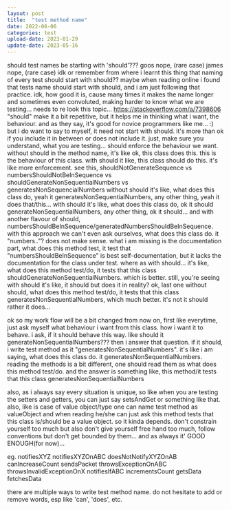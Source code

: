 ```yaml
---
layout: post
title:  "test method name"
date: 2022-06-06
categories: test
upload-date: 2023-01-29
update-date: 2023-05-16
---
```


should test names be starting with 'should'???
    goos nope, (rare case)
    james nope, (rare case)
    idk or remember from where i learnt this thing that naming of every test should start with should??
        maybe when reading online i found that tests name should start with should, and i am just following that practice.
        idk, how good it is, cause many times it makes the name longer and sometimes even convoluted,
        making harder to know what we are testing...
    needs to re look this topic...
    https://stackoverflow.com/a/7398606
    "should" make it a bit repetitive, but it helps me in thinking what i want, the behaviour.
    and as they say, it's good for novice programmers like me... :)
    but i do want to say to myself, it need not start with should.
    it's more than ok if you include it in between or does not include it.
    just, make sure you understand, what you are testing...
    should enforce the behaviour we want. without should in the method name, it's like ok, this class does this.
    this is the behaviour of this class. with should it like, this class should do this. it's like more enforcement.
    see this, shouldNotGenerateSequence vs numbersShouldNotBeInSequence vs shouldGenerateNonSequentialNumbers vs generatesNonSequencialNumbers
    without should it's like, what does this class do, yeah it generatesNonSequentialNumbers, any other thing, yeah it does that/this...
    with should it's like, what does this class do, ok it should generateNonSequentialNumbers, any other thing, ok it should...
    and with another flavour of should, numbersShouldBeInSequence/generatedNumbersShouldBeInSequence. with this approach we can't even ask ourselves, what does this class do. it "numbers.."? does not make sense.
    what i am missing is the documentation part,
	what does this method test, it test that "numbersShouldBeInSequence" is best self-documentation, but it lacks the documentation for the class under test.
	where as with should... it's like, what does this method test/do, it tests that this class shouldGenerateNonSequentialNumbers. which is better.
	still, you're seeing with should it's like, it should but does it in reality?
	ok, last one without should, what does this method test/do, it tests that this class generatesNonSequentialNumbers, which much better.
	it's not it should rather it does...

ok so my work flow will be a bit changed from now on,
first like everytime, just ask myself what behaviour i want from this class. how i want it to behave.
i ask, if it should behave this way. like should it generateNonSequentialNumbers??? then i answer that question.
if it should, i write test method as it "generatesNonSequentialNumbers". it's like i am saying, what does this class do.
it generatesNonSequentialNumbers.
reading the methods is a bit different, one should read them as what does this method test/do. and the answer is something like,
this method/it tests that this class generatesNonSequentialNumbers

also, as i always say every situation is unique, so like when you are testing the setters and getters, you can just say setsAndGet or something like that.
also, like is case of value object/type one can name test method as valueObject and when reading he/she can just ask this method tests that this class is/should be a value object.
so it kinda depends.
don't constrain yourself too much but also don't give yourself free hand too much, follow conventions but don't get bounded by them...
and as always it' GOOD ENOUGH(for now)...


eg.
notifiesXYZ
notifiesXYZOnABC
doesNotNotifyXYZOnAB
canIncreaseCount
sendsPacket
throwsExceptionOnABC
throwsInvalidExceptionOnX
notifiesIfABC
incrementsCount
getsData
fetchesData

there are multiple ways to write test method name. do not hesitate to add or remove words,
esp like 'can', 'does', etc.